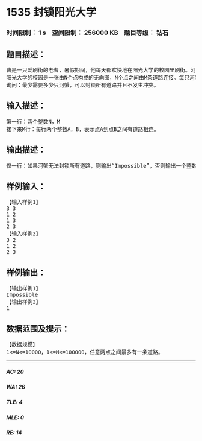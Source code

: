 # 1535 封锁阳光大学   
### 时间限制： 1 s&nbsp;&nbsp;&nbsp;&nbsp;空间限制： 256000 KB&nbsp;&nbsp;&nbsp;&nbsp;题目等级： 钻石  
## 题目描述：  

<pre>
曹是一只爱刷街的老曹，暑假期间，他每天都欢快地在阳光大学的校园里刷街。河蟹看到欢快的曹，感到不爽。河蟹决定封锁阳光大学，不让曹刷街。
阳光大学的校园是一张由N个点构成的无向图，N个点之间由M条道路连接。每只河蟹可以对一个点进行封锁，当某个点被封锁后，与这个点相连的道路就被封锁了，曹就无法在与这些道路上刷街了。非常悲剧的一点是，河蟹是一种不和谐的生物，当两只河蟹封锁了相邻的两个点时，他们会发生冲突。
询问：最少需要多少只河蟹，可以封锁所有道路并且不发生冲突。
</pre>
  
  
## 输入描述：  

<pre>
第一行：两个整数N，M
接下来M行：每行两个整数A，B，表示点A到点B之间有道路相连。
</pre>
  
  
## 输出描述：  

<pre>
仅一行：如果河蟹无法封锁所有道路，则输出“Impossible”，否则输出一个整数，表示最少需要多少只河蟹。
</pre>
  
  
## 样例输入：  

<pre>
【输入样例1】
3 3
1 2
1 3
2 3
【输入样例2】
3 2
1 2
2 3
</pre>
  
  
## 样例输出：  

<pre>
【输出样例1】
Impossible
【输出样例2】
1
</pre>
  
  
## 数据范围及提示：  

<pre>
【数据规模】
1<=N<=10000，1<=M<=100000，任意两点之间最多有一条道路。
</pre>
  
  
***  

##### AC: 20  
##### WA: 26  
##### TLE: 4  
##### MLE: 0  
##### RE: 14  
